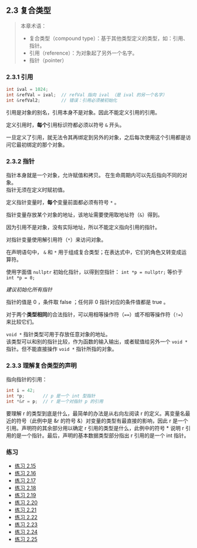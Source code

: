 ## 2.3 复合类型

> 本章术语：
> * 复合类型（compound type）：基于其他类型定义的类型，如：引用、指针。
> * 引用（reference）：为对象起了另外一个名字。
> * 指针（pointer）

### 2.3.1 引用
```c
int ival = 1024;
int &refVal = ival;  // refVal 指向 ival （是 ival 的另一个名字）
int &refVal2;        // 错误：引用必须被初始化
```

引用是对象的别名，引用本身不是对象。因此不能定义引用的引用。

定义引用时，**每个**引用标识符都必须以符号 `&` 开头。

一旦定义了引用，就无法令其再绑定到另外的对象，之后每次使用这个引用都是访问它最初绑定的那个对象。

### 2.3.2 指针
指针本身就是一个对象，允许赋值和拷贝。
在生命周期内可以先后指向不同的对象。  
指针无须在定义时赋初值。

定义指针变量时，**每个**变量前面都必须有符号 `*` 。

指针变量存放某个对象的地址，该地址需要使用取地址符（`&`）得到。

因为引用不是对象，没有实际地址，所以不能定义指向引用的指针。

对指针变量使用解引用符（`*`）来访问对象。

在声明语句中， `&` 和 `*` 用于组成复合类型；在表达式中，它们的角色又转变成运算符。

使用字面值 `nullptr` 初始化指针，以得到空指针：
`int *p = nullptr;` 等价于 `int *p = 0;`

*建议初始化所有指针*

指针的值是 0 ，条件取 false ；任何非 0 指针对应的条件值都是 true 。

对于两个**类型相同**的合法指针，可以用相等操作符（`==`）或不相等操作符（`!=`）来比较它们。

`void *` 指针类型可用于存放任意对象的地址。  
该类型可以和别的指针比较，作为函数的输入输出，或者赋值给另外一个 `void *` 指针。但不能直接操作 `void *` 指针所指的对象。

### 2.3.3 理解复合类型的声明
指向指针的引用：
```c
int i = 42;
int *p;       // p 是一个 int 型指针
int *&r = p;  // r 是一个对指针 p 的引用
```

要理解 r 的类型到底是什么，最简单的办法是从右向左阅读 r 的定义。离变量名最近的符号（此例中是 &r 的符号 &）对变量的类型有最直接的影响，因此 r 是一个引用。声明符的其余部分用以确定 r 引用的类型是什么，此例中的符号 * 说明 r 引用的是一个指针。最后，声明的基本数据类型部分指出 r 引用的是一个 int 指针。

### 练习
* [练习 2.15](../src/quiz_2.15.md)
* [练习 2.16](../src/quiz_2.16.md)
* [练习 2.17](../src/quiz_2.17.cpp)
* [练习 2.18](../src/quiz_2.18.cpp)
* [练习 2.19](../src/quiz_2.19.md)
* [练习 2.20](../src/quiz_2.20.cpp)
* [练习 2.21](../src/quiz_2.21.md)
* [练习 2.22](../src/quiz_2.22.md)
* [练习 2.23](../src/quiz_2.23.md)
* [练习 2.24](../src/quiz_2.24.md)
* [练习 2.25](../src/quiz_2.25.md)
